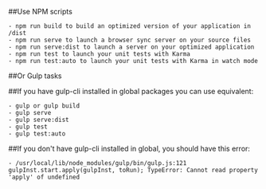 ##Use NPM scripts

    - npm run build to build an optimized version of your application in /dist
    - npm run serve to launch a browser sync server on your source files
    - npm run serve:dist to launch a server on your optimized application
    - npm run test to launch your unit tests with Karma
    - npm run test:auto to launch your unit tests with Karma in watch mode

##Or Gulp tasks

##If you have gulp-cli installed in global packages you can use equivalent:

    - gulp or gulp build
    - gulp serve
    - gulp serve:dist
    - gulp test
    - gulp test:auto

##If you don't have gulp-cli installed in global, you should have this error:

    - /usr/local/lib/node_modules/gulp/bin/gulp.js:121 gulpInst.start.apply(gulpInst, toRun); TypeError: Cannot read property 'apply' of undefined

